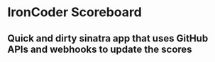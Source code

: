 # IronCoder Scoreboard

## Quick and dirty sinatra app that uses GitHub APIs and webhooks to update the scores